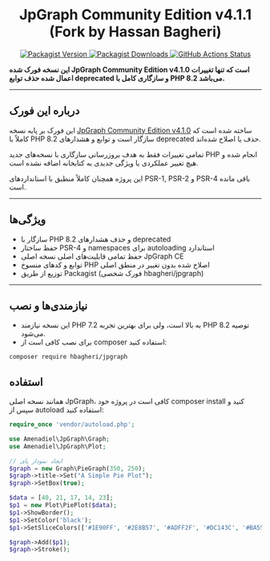 <h1 align="center">JpGraph Community Edition v4.1.1 (Fork by Hassan Bagheri)</h1>

<p align="center">
<a href="https://packagist.org/packages/hbagheri/jpgraph">
<img src="https://img.shields.io/packagist/v/hbagheri/jpgraph" alt="Packagist Version">
</a>
<a href="https://packagist.org/packages/hbagheri/jpgraph">
<img src="https://img.shields.io/packagist/dm/hbagheri/jpgraph.svg" alt="Packagist Downloads">
</a>
<a href="https://github.com/hbagheri/jpgraph/actions">
<img src="https://github.com/hbagheri/jpgraph/workflows/Tests/badge.svg" alt="GitHub Actions Status">
</a>
</p> 

**این نسخه فورک شده JpGraph Community Edition v4.1.0 است که تنها تغییرات اعمال شده حذف توابع deprecated و سازگاری کامل با PHP 8.2 می‌باشد.**  

---

## درباره این فورک

این فورک بر پایه نسخه [JpGraph Community Edition v4.1.0](https://github.com/amenadiel/jpgraph) ساخته شده است که کاملاً با PHP 8.2 سازگار است و توابع و هشدارهای deprecated حذف یا اصلاح شده‌اند.

تمامی تغییرات فقط به هدف بروزرسانی سازگاری با نسخه‌های جدید PHP انجام شده و هیچ تغییر عملکردی یا ویژگی جدیدی به کتابخانه اضافه نشده است.

این پروژه همچنان کاملاً منطبق با استانداردهای PSR-1, PSR-2 و PSR-4 باقی مانده است.

---

## ویژگی‌ها

- سازگار با PHP 8.2 و حذف هشدارهای deprecated
- حفظ ساختار PSR-4 و namespaces برای autoloading استاندارد
- حفظ تمامی قابلیت‌های اصلی نسخه اصلی JpGraph CE
- توابع و کدهای منسوخ PHP اصلاح شده بدون تغییر در منطق اصلی
- توزیع از طریق Packagist (فورک شخصی hbagheri/jpgraph)

---

## نیازمندی‌ها و نصب

- این نسخه نیازمند PHP 7.2 به بالا است، ولی برای بهترین تجربه PHP 8.2 توصیه می‌شود.
- برای نصب کافی است از composer استفاده کنید:

```sh
composer require hbagheri/jpgraph
```
## استفاده
همانند نسخه اصلی JpGraph، کافی است در پروژه خود composer install کنید و سپس از autoload استفاده کنید:
```php
require_once 'vendor/autoload.php';

use Amenadiel\JpGraph\Graph;
use Amenadiel\JpGraph\Plot;

// ایجاد نمودار پای
$graph = new Graph\PieGraph(350, 250);
$graph->title->Set("A Simple Pie Plot");
$graph->SetBox(true);

$data = [40, 21, 17, 14, 23];
$p1 = new Plot\PiePlot($data);
$p1->ShowBorder();
$p1->SetColor('black');
$p1->SetSliceColors(['#1E90FF', '#2E8B57', '#ADFF2F', '#DC143C', '#BA55D3']);

$graph->Add($p1);
$graph->Stroke();

